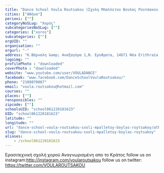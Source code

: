 ```yaml
---
title: "Dance School Voula Routsakou (Σχολη Μπαλλετου Βουλας Ρουτσακου)"
cities: ["Αθήνα"]
perioxi: [""]
categoryNoSLug: "Χορός"
subcategoriesNoSLug: [""]
categories: ["xoros"]
subcategories: [""]
orgUID: ""
organisation: ""
orgurl: "-"
address: "Κ.Βάρναλη &amp; Αναξαγόρα 1,Ν. Ερυθραία, 14671 Néa Erithraía, Attiki, Greece"
logoimg: ""
profilePhoto : "downloaded"
coverPhoto : "downloaded"
website: "www.youtube.com/user/VOULADANCE"
facebook: "www.facebook.com/DanceSchoolVoulaRoutsakou/"
phone: "2108070087"
email: "voula.routsakou@hotmail.com"
courses: ""
places: [""]
rensponsibles: ""
zipcode: [""]
schoolsUID: "school061220181623"
UID: "school061220181623"
latitude: ""
longitude: ""
url: "dance-school-voula-routsakou-sxoli-mpalletoy-boylas-roytsakoy/athina/xoros/"
slug: "dance-school-voula-routsakou-sxoli-mpalletoy-boylas-roytsakoy"
aliases:
    - /school061220181623
---
```





Ερασιτεχνική σχολή χορού Αναγνωρισμένη απο το Κράτος follow us on instagram:http://instagram.com/voularoutsakou follow us on twitter: https://twitter.com/VOULAROUTSAKOU